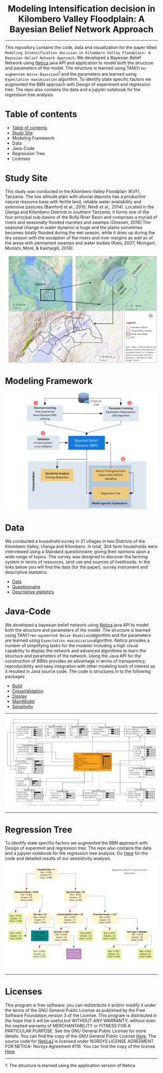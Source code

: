 <div id="bbn-repo" align="center">
    <br />
    <h1>Modeling Intensification decision in Kilombero Valley Floodplain: A Bayesian Belief Network Approach</h1>
</div>

***

This repository contains the code, data and visualization for the paper titled `Modeling Intensification decision in Kilombero Valley Floodplain: A Bayesian Belief Network Approach`. We developed a Bayesian Belief Network using [Netica](https://www.norsys.com/netica-j.html) java API and application to model both the structure and parameters of the model. The structure is learned using TAN(`Tree-augmented Naive Bayesian`)<sup>[1](#myfootnote1)</sup> and the parameters are learned using `Expectation maximization` algorithm. To identify state specific factors we augmented the BBN approach with Design of experiment and regression tree. The repo also contains the data and a jupyter notebook for the regression tree analysis.



# Table of contents

- [Table of contents](#table-of-contents)
- [Study Site <a name="studysite"></a>](#study-site-)
- [<a id="modeling-framework"></a> Modeling Framework](#-modeling-framework)
- [<a id="data"></a> Data](#-data)
- [<a id="java-code"></a> Java-Code](#-java-code)
- [<a id="regression-tree"></a> Regression Tree](#-regression-tree)
- [<a id="Licence"></a> Licenses](#-licenses)


# Study Site <a name="studysite"></a>

This study was conducted in the Kilombero Valley Floodplain (KVF), Tanzania. The low altitude plain with alluvial deposits has a productive natural resource base with fertile land, reliable water availability and extensive pastures (Bamford et al., 2010; Nindi et al., 2014). Located in the Ulanga and Kilombero Districts in southern Tanzania, it forms one of the four principal sub-basins of the Rufiji River Basin and comprises a myriad of rivers and seasonally flooded marshes and swamps (Dinesen, 2016).The seasonal change in water dynamic is huge and the plains sometimes becomes totally flooded during the wet season, while it dries up during the dry season with the exception of the rivers and river margins as well as of the areas with permanent swamps and water bodies (Kato, 2007; Ntongani, Munishi, More, & Kashaigili, 2014).

![studyarea](./images/StudyAreaMap5.png)

# <a id="modeling-framework"></a> Modeling Framework

![studyarea](./images/bbn_revision.png)

# <a id="data"></a> Data

We conducted a household survey in 21 villages in two Districts of the Kilombero Valley, Ulanga and Kilombero. In total, 304 farm households were interviewed using a Standard questionnaire; giving their opinions upon a wide range of topics. The survey was designed to discover the farming system in terms of resources, land use and sources of livelihoods. In the links below you will find the data  (for the paper), survey instrument and descriptive statistics: 

  - <a href="./Data/">Data</a>
  - <a href="./Data/SurveyInstrument_Tanzania.pdf"> Questionnaire</a>
  - <a href="https://bsrthyle.github.io/FarmTypolgyV5/"> Descriptive statistics</a>

# <a id="java-code"></a> Java-Code 

We developed a bayesian belief network using [Netica](https://www.norsys.com/netica-j.html) java API to model both the structure and parameters of the model. The structure is learned using TAN(`Tree-agumented Naive Bayesian`)algorithm and the parameters are learned using `Expectation maximization`algorithm. Netica provides a number of simplifying tasks for the modeler including a high visual capability to display  the network and advanced algorithms to learn the structure and parameters of the network. Using the Java API for the construction of BBNs provides an advantage in terms of transparency, reproducibility and easy integration with other modeling tools of interest as it resulted in Java source code. The code is structures in to the following packages
- [Build](./BBNwithNeticaJ/src/Com/Build/)
- [CrossValidation](./BBNwithNeticaJ/src/Com/CrossValidation/)
- [Display](./BBNwithNeticaJ/src/Com/Display/)
- [MainModel](./BBNwithNeticaJ/src/Com/MainModel/)
- [Sensitivity](./BBNwithNeticaJ/src/Com/Sensitivity/)

***

![bbn](./images/bbn.gif)

***

# <a id="regression-tree"></a> Regression Tree

To identify state specific factors we augmented the BBN approach with Design of expermint and regression tree. The repo also contains the data and a jupyter notebook for the regression tree analysis. Go [Here](./RegressionTree/SensistivityAnalysisFinal.ipynb) for the code and detailed results of our sensistivity analysis.
![studyarea](./images/improvedseedRT.png)

***
# <a id="Licence"></a> Licenses 
This program is free software: you can redistribute it and/or modify it under the terms of the GNU General Public License as published by the Free Software Foundation,version 3 of the License.
This program is distributed in the hope that it will be useful,but WITHOUT ANY WARRANTY; without even the implied warranty of MERCHANTABILITY or FITNESS FOR A PARTICULAR PURPOSE.  See the GNU General Public License for more details. You can find the copy of the GNU General Public License [Here](./BBNwithNeticaJ/LICENSE). The source code for [NeticaJ](https://www.norsys.com/netica-j.html) is licensed under NORSYS LICENSE AGREEMENT FOR NETICA- Norsys Agreement #116. You can find the copy of the license [Here](./BBNwithNeticaJ/LicAgree.txt)

***

<a name="myfootnote1">1</a>: The structure is learned using the application version of Netica

